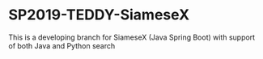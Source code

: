 # SP2019-TEDDY-SiameseX
This is a developing branch for SiameseX (Java Spring Boot) with support of both Java and Python search
